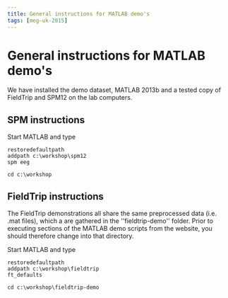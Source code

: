 ```yaml
---
title: General instructions for MATLAB demo's
tags: [meg-uk-2015]
---
```


# General instructions for MATLAB demo's

We have installed the demo dataset, MATLAB 2013b and a tested copy of FieldTrip and SPM12 on the lab computers.

## SPM instructions

Start MATLAB and type

    restoredefaultpath
    addpath c:\workshop\spm12
    spm eeg

    cd c:\workshop

## FieldTrip instructions

The FieldTrip demonstrations all share the same preprocessed data (i.e. .mat files), which a are gathered in the ''fieldtrip-demo'' folder. Prior to executing sections of the MATLAB demo scripts from the website, you should therefore change into that directory.

Start MATLAB and type

    restoredefaultpath
    addpath c:\workshop\fieldtrip
    ft_defaults

    cd c:\workshop\fieldtrip-demo
